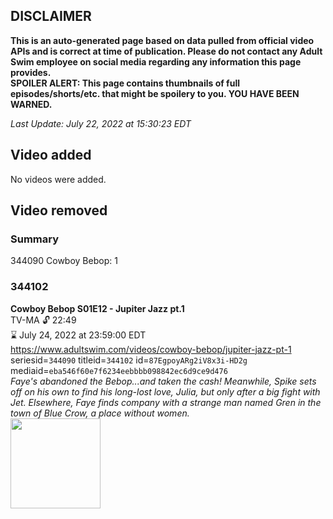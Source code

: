 ## DISCLAIMER
**This is an auto-generated page based on data pulled from official video APIs and is correct at time of publication. Please do not contact any Adult Swim employee on social media regarding any information this page provides.**  
**SPOILER ALERT: This page contains thumbnails of full episodes/shorts/etc. that might be spoilery to you. YOU HAVE BEEN WARNED.**  

_Last Update: July 22, 2022 at 15:30:23 EDT_
## Video added
No videos were added.  
## Video removed
### Summary
344090 Cowboy Bebop: 1  
### 344102
**Cowboy Bebop S01E12 - Jupiter Jazz pt.1**  
TV-MA 🔓 22:49  
⌛ July 24, 2022 at 23:59:00 EDT  
https://www.adultswim.com/videos/cowboy-bebop/jupiter-jazz-pt-1  
seriesid=`344090` titleid=`344102` id=`87EgpoyARg2iV8x3i-HD2g` mediaid=`eba546f60e7f6234eebbbb098842ec6d9ce9d476`  
_Faye's abandoned the Bebop...and taken the cash!  Meanwhile, Spike sets off on his own to find his long-lost love, Julia, but only after a big fight with Jet.  Elsewhere, Faye finds company with a strange man named Gren in the town of Blue Crow, a place without women._  
<a href="https://media.cdn.adultswim.com/uploads/20200303/thumbnails/2_20331029320-cowboybebop_112.jpg"><img src="https://media.cdn.adultswim.com/uploads/20200303/thumbnails/2_20331029320-cowboybebop_112.jpg" height="144px" /></a>

